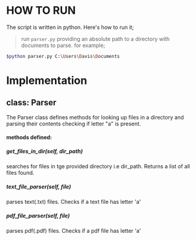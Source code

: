 
# HOW TO RUN
The script is written in python. Here's how to run it;


>run `parser.py` providing an absolute path to a directory with documents to parse. for example;

```sh
$python parser.py C:\Users\Davis\Documents
```


# Implementation

## class: Parser

The Parser class defines methods for looking up files in a directory and 
parsing their contents checking if letter "a" is present.

#### methods defined:

##### get_files_in_dir(self, dir_path)
searches for files in tge provided directory i.e dir_path. Returns a list of all files found.

##### text_file_parser(self, file)
parses text(.txt) files. Checks if a text file has letter 'a'

##### pdf_file_parser(self, file)
parses pdf(.pdf) files. Checks if a pdf file has letter 'a'











